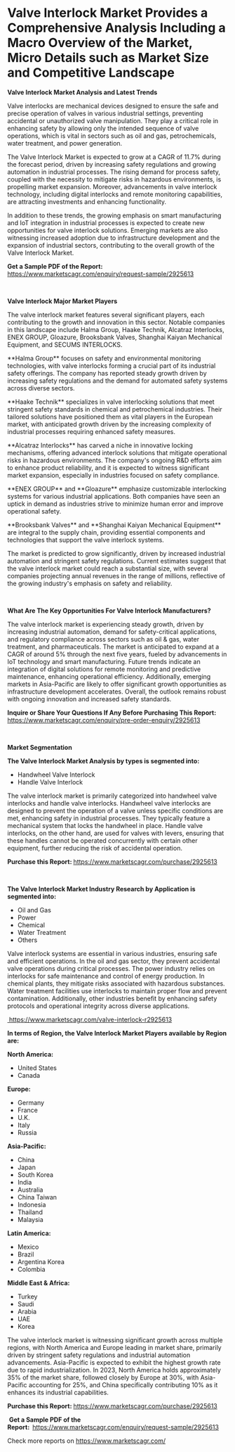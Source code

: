 <p><h1>Valve Interlock Market Provides a Comprehensive Analysis Including a Macro Overview of the Market, Micro Details such as Market Size and Competitive Landscape</h1></p><p><strong>Valve Interlock Market Analysis and Latest Trends</strong></p>
<p><p>Valve interlocks are mechanical devices designed to ensure the safe and precise operation of valves in various industrial settings, preventing accidental or unauthorized valve manipulation. They play a critical role in enhancing safety by allowing only the intended sequence of valve operations, which is vital in sectors such as oil and gas, petrochemicals, water treatment, and power generation.</p><p>The Valve Interlock Market is expected to grow at a CAGR of 11.7% during the forecast period, driven by increasing safety regulations and growing automation in industrial processes. The rising demand for process safety, coupled with the necessity to mitigate risks in hazardous environments, is propelling market expansion. Moreover, advancements in valve interlock technology, including digital interlocks and remote monitoring capabilities, are attracting investments and enhancing functionality. </p><p>In addition to these trends, the growing emphasis on smart manufacturing and IoT integration in industrial processes is expected to create new opportunities for valve interlock solutions. Emerging markets are also witnessing increased adoption due to infrastructure development and the expansion of industrial sectors, contributing to the overall growth of the Valve Interlock Market.</p></p>
<p><strong>Get a Sample PDF of the Report:&nbsp;</strong> <a href="https://www.marketscagr.com/enquiry/request-sample/2925613?utm_campaign=2796&utm_medium=2&utm_source=Github&utm_content=ia&utm_term=12032025&utm_id=valve-interlock">https://www.marketscagr.com/enquiry/request-sample/2925613</a></p>
<p>&nbsp;</p>
<p><strong>Valve Interlock Major Market Players</strong></p>
<p><p>The valve interlock market features several significant players, each contributing to the growth and innovation in this sector. Notable companies in this landscape include Halma Group, Haake Technik, Alcatraz Interlocks, ENEX GROUP, Gloazure, Brooksbank Valves, Shanghai Kaiyan Mechanical Equipment, and SECUMS INTERLOCKS.</p><p>**Halma Group** focuses on safety and environmental monitoring technologies, with valve interlocks forming a crucial part of its industrial safety offerings. The company has reported steady growth driven by increasing safety regulations and the demand for automated safety systems across diverse sectors.</p><p>**Haake Technik** specializes in valve interlocking solutions that meet stringent safety standards in chemical and petrochemical industries. Their tailored solutions have positioned them as vital players in the European market, with anticipated growth driven by the increasing complexity of industrial processes requiring enhanced safety measures.</p><p>**Alcatraz Interlocks** has carved a niche in innovative locking mechanisms, offering advanced interlock solutions that mitigate operational risks in hazardous environments. The company's ongoing R&D efforts aim to enhance product reliability, and it is expected to witness significant market expansion, especially in industries focused on safety compliance.</p><p>**ENEX GROUP** and **Gloazure** emphasize customizable interlocking systems for various industrial applications. Both companies have seen an uptick in demand as industries strive to minimize human error and improve operational safety.</p><p>**Brooksbank Valves** and **Shanghai Kaiyan Mechanical Equipment** are integral to the supply chain, providing essential components and technologies that support the valve interlock systems.</p><p>The market is predicted to grow significantly, driven by increased industrial automation and stringent safety regulations. Current estimates suggest that the valve interlock market could reach a substantial size, with several companies projecting annual revenues in the range of millions, reflective of the growing industry's emphasis on safety and reliability.</p></p>
<p>&nbsp;</p>
<p><strong>What Are The Key Opportunities For Valve Interlock Manufacturers?</strong></p>
<p><p>The valve interlock market is experiencing steady growth, driven by increasing industrial automation, demand for safety-critical applications, and regulatory compliance across sectors such as oil & gas, water treatment, and pharmaceuticals. The market is anticipated to expand at a CAGR of around 5% through the next five years, fueled by advancements in IoT technology and smart manufacturing. Future trends indicate an integration of digital solutions for remote monitoring and predictive maintenance, enhancing operational efficiency. Additionally, emerging markets in Asia-Pacific are likely to offer significant growth opportunities as infrastructure development accelerates. Overall, the outlook remains robust with ongoing innovation and increased safety standards.</p></p>
<p><strong>Inquire or Share Your Questions If Any Before Purchasing This Report:</strong> <a href="https://www.marketscagr.com/enquiry/pre-order-enquiry/2925613?utm_campaign=2796&utm_medium=2&utm_source=Github&utm_content=ia&utm_term=12032025&utm_id=valve-interlock">https://www.marketscagr.com/enquiry/pre-order-enquiry/2925613</a></p>
<p>&nbsp;</p>
<p><strong>Market Segmentation</strong></p>
<p><strong>The Valve Interlock Market Analysis by types is segmented into:</strong></p>
<p><ul><li>Handwheel Valve Interlock</li><li>Handle Valve Interlock</li></ul></p>
<p><p>The valve interlock market is primarily categorized into handwheel valve interlocks and handle valve interlocks. Handwheel valve interlocks are designed to prevent the operation of a valve unless specific conditions are met, enhancing safety in industrial processes. They typically feature a mechanical system that locks the handwheel in place. Handle valve interlocks, on the other hand, are used for valves with levers, ensuring that these handles cannot be operated concurrently with certain other equipment, further reducing the risk of accidental operation.</p></p>
<p><strong>Purchase this Report:&nbsp;</strong><a href="https://www.marketscagr.com/purchase/2925613?utm_campaign=2796&utm_medium=2&utm_source=Github&utm_content=ia&utm_term=12032025&utm_id=valve-interlock">https://www.marketscagr.com/purchase/2925613</a></p>
<p>&nbsp;</p>
<p><strong>The Valve Interlock Market Industry Research by Application is segmented into:</strong></p>
<p><ul><li>Oil and Gas</li><li>Power</li><li>Chemical</li><li>Water Treatment</li><li>Others</li></ul></p>
<p><p>Valve interlock systems are essential in various industries, ensuring safe and efficient operations. In the oil and gas sector, they prevent accidental valve operations during critical processes. The power industry relies on interlocks for safe maintenance and control of energy production. In chemical plants, they mitigate risks associated with hazardous substances. Water treatment facilities use interlocks to maintain proper flow and prevent contamination. Additionally, other industries benefit by enhancing safety protocols and operational integrity across diverse applications.</p></p>
<p><a href="https://www.marketscagr.com/valve-interlock-r2925613?utm_campaign=2796&utm_medium=2&utm_source=Github&utm_content=ia&utm_term=12032025&utm_id=valve-interlock">&nbsp;https://www.marketscagr.com/valve-interlock-r2925613</a></p>
<p><strong>In terms of Region, the Valve Interlock Market Players available by Region are:</strong></p>
<p>
    <p> <strong> North America: </strong>
        <ul>
            <li>United States</li>
            <li>Canada</li>
        </ul>
        </p> 
    <p> <strong> Europe: </strong>
        <ul>
            <li>Germany</li>
            <li>France</li>
            <li>U.K.</li>
            <li>Italy</li>
            <li>Russia</li>
        </ul>
        </p> 
    <p> <strong> Asia-Pacific: </strong>
        <ul>
            <li>China</li>
            <li>Japan</li>
            <li>South Korea</li>
            <li>India</li>
            <li>Australia</li>
            <li>China Taiwan</li>
            <li>Indonesia</li>
            <li>Thailand</li>
            <li>Malaysia</li>
        </ul>
        </p> 
    <p> <strong> Latin America: </strong>
        <ul>
            <li>Mexico</li>
            <li>Brazil</li>
            <li>Argentina Korea</li>
            <li>Colombia</li>
        </ul>
        </p> 
    <p> <strong> Middle East & Africa: </strong>
        <ul>
            <li>Turkey</li>
            <li>Saudi</li>
            <li>Arabia</li>
            <li>UAE</li>
            <li>Korea</li>
        </ul>
    </p>
    </p>
<p><p>The valve interlock market is witnessing significant growth across multiple regions, with North America and Europe leading in market share, primarily driven by stringent safety regulations and industrial automation advancements. Asia-Pacific is expected to exhibit the highest growth rate due to rapid industrialization. In 2023, North America holds approximately 35% of the market share, followed closely by Europe at 30%, with Asia-Pacific accounting for 25%, and China specifically contributing 10% as it enhances its industrial capabilities.</p></p>
<p><strong>Purchase this Report: </strong><a href="https://www.marketscagr.com/purchase/2925613?utm_campaign=2796&utm_medium=2&utm_source=Github&utm_content=ia&utm_term=12032025&utm_id=valve-interlock">https://www.marketscagr.com/purchase/2925613</a></p>
<p>&nbsp;<strong>Get a Sample PDF of the Report:&nbsp;&nbsp;</strong><a href="https://www.marketscagr.com/enquiry/request-sample/2925613?utm_campaign=2796&utm_medium=2&utm_source=Github&utm_content=ia&utm_term=12032025&utm_id=valve-interlock">https://www.marketscagr.com/enquiry/request-sample/2925613</a></p>
<p><strong></strong></p>
<p>Check more reports on <a href="https://www.marketscagr.com/?utm_campaign=2796&utm_medium=2&utm_source=Github&utm_content=ia&utm_term=12032025&utm_id=valve-interlock">https://www.marketscagr.com/</a></p>